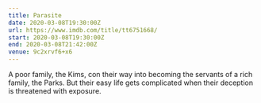 ```yaml
---
title: Parasite
date: 2020-03-08T19:30:00Z
url: https://www.imdb.com/title/tt6751668/
start: 2020-03-08T19:30:00Z
end: 2020-03-08T21:42:00Z
venue: 9c2xrvf6+x6
---
```

A poor family, the Kims, con their way into becoming the servants of a rich family, the Parks. But their easy life gets complicated when their deception is threatened with exposure.

